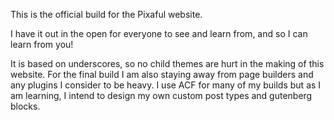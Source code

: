 This is the official build for the Pixaful website.

I have it out in the open for everyone to see and learn from, and so I can learn from you!

It is based on underscores, so no child themes are hurt in the making of this website. For the final build I am also staying away from page builders and any plugins I consider to be heavy. I use ACF for many of my builds but as I am learning, I intend to design my own custom post types and gutenberg blocks.

